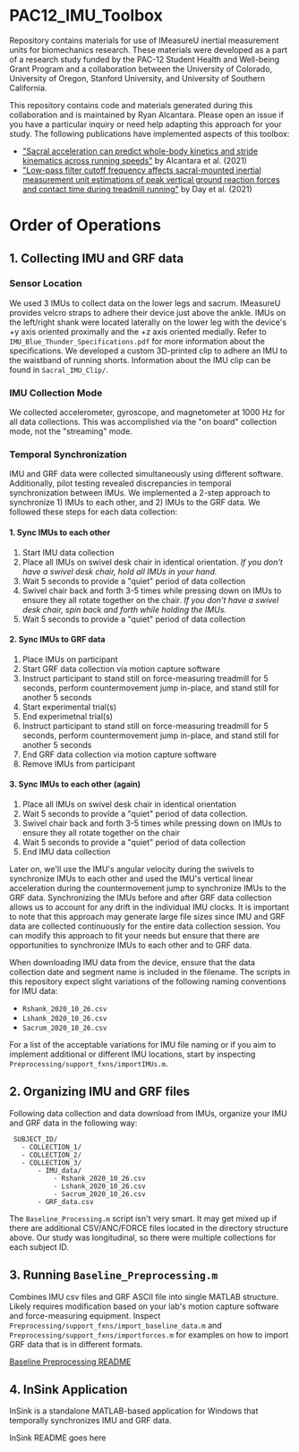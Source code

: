 # PAC12_IMU_Toolbox
Repository contains materials for use of IMeasureU inertial measurement units for biomechanics research. 
These materials were developed as a part of a research study funded by the PAC-12 Student Health and Well-being Grant 
Program and a collaboration between the University of Colorado, University of Oregon, Stanford University, and University
of Southern California. 

This repository contains code and materials generated during this collaboration and is maintained by Ryan Alcantara. 
Please open an issue if you have a particular inquiry or need help adapting this approach for your study. The following
publications have implemented aspects of this toolbox:

- ["Sacral acceleration can predict whole-body kinetics and stride kinematics across running speeds"](https://peerj.com/articles/11199/)
 by Alcantara et al. (2021)
- ["Low-pass filter cutoff frequency affects sacral-mounted inertial measurement unit estimations of peak vertical ground
reaction forces and contact time during treadmill running"](https://doi.org/10.1016/j.jbiomech.2021.110323) by Day et al. (2021)

# Order of Operations

## 1. Collecting IMU and GRF data
### Sensor Location
We used 3 IMUs to collect data on the lower legs and sacrum. IMeasureU provides velcro straps to adhere their device just
above the ankle. IMUs on the left/right shank were located laterally on the lower leg with the device's +y axis oriented
proximally and the +z axis oriented medially. Refer to `IMU_Blue_Thunder_Specifications.pdf` for more information about
the specifications. We developed a custom 3D-printed clip to adhere an IMU to the waistband of running shorts. 
Information about the IMU clip can be found in `Sacral_IMU_Clip/`. 

### IMU Collection Mode
We collected accelerometer, gyroscope, and magnetometer at 1000 Hz for all data collections. This was accomplished via
the "on board" collection mode, not the "streaming" mode.

### Temporal Synchronization
IMU and GRF data were collected simultaneously using different software. Additionally, pilot testing revealed discrepancies
in temporal synchronization between IMUs. We implemented a 2-step approach to synchronize 1) IMUs to each other, and 2) 
IMUs to the GRF data. We followed these steps for each data collection:

#### 1. Sync IMUs to each other
1. Start IMU data collection
1. Place all IMUs on swivel desk chair in identical orientation. *If you don't have a swivel desk chair, hold all IMUs in
your hand.*
1. Wait 5 seconds to provide a "quiet" period of data collection
1. Swivel chair back and forth 3-5 times while pressing down on IMUs to ensure they all rotate together on the chair. *If
you don't have a swivel desk chair, spin back and forth while holding the IMUs.* 
1. Wait 5 seconds to provide a "quiet" period of data collection

#### 2. Sync IMUs to GRF data
1. Place IMUs on participant
1. Start GRF data collection via motion capture software
1. Instruct participant to stand still on force-measuring treadmill for 5 seconds, perform countermovement jump in-place, 
and stand still for another 5 seconds
1. Start experimental trial(s)
1. End experimetnal trial(s)
1. Instruct participant to stand still on force-measuring treadmill for 5 seconds, perform countermovement jump in-place, 
and stand still for another 5 seconds
1. End GRF data collection via motion capture software
1. Remove IMUs from participant

#### 3. Sync IMUs to each other (again)
1. Place all IMUs on swivel desk chair in identical orientation
1. Wait 5 seconds to provide a "quiet" period of data collection.
1. Swivel chair back and forth 3-5 times while pressing down on IMUs to ensure they all rotate together on the chair
1. Wait 5 seconds to provide a "quiet" period of data collection
1. End IMU data collection

Later on, we'll use the IMU's angular velocity during the swivels to synchronize IMUs to each other and used the IMU's
vertical linear acceleration during the countermovement jump to synchronize IMUs to the GRF data. Synchronizing the IMUs
before and after GRF data collection allows us to account for any drift in the individual IMU clocks. It is important 
to note that this approach may generate large file sizes since IMU and GRF data are collected continuously for the entire
data collection session. You can modify this approach to fit your needs but ensure that there are opportunities to
synchronize IMUs to each other and to GRF data.

When downloading IMU data from the device, ensure that the data collection date and segment name is included in the 
filename. The scripts in this repository expect slight variations of the following naming conventions for IMU data:

- `Rshank_2020_10_26.csv`
- `Lshank_2020_10_26.csv`
- `Sacrum_2020_10_26.csv`

For a list of the acceptable variations for IMU file naming or if you aim to implement additional or different 
IMU locations, start by inspecting `Preprocessing/support_fxns/importIMUs.m`.

## 2. Organizing IMU and GRF files
Following data collection and data download from IMUs, organize your IMU and GRF data in the following way:
```
 SUBJECT_ID/
   - COLLECTION_1/
   - COLLECTION_2/
   - COLLECTION_3/
       - IMU_data/
           - Rshank_2020_10_26.csv
           - Lshank_2020_10_26.csv
           - Sacrum_2020_10_26.csv
       - GRF_data.csv
```
The `Baseline_Processing.m` script isn't very smart. It may get mixed up if there are additional CSV/ANC/FORCE files 
located in the directory structure above. Our study was longitudinal, so there were multiple collections for each 
subject ID. 

## 3. Running `Baseline_Preprocessing.m`
Combines IMU csv files and GRF ASCII file into single MATLAB structure. Likely requires modification based on your
lab's motion capture software and force-measuring equipment. Inspect `Preprocessing/support_fxns/import_baseline_data.m`
and `Preprocessing/support_fxns/importforces.m` for examples on how to import GRF data that is in different formats. 

[Baseline Preprocessing README]('/Preprocessing/README.md')

## 4. InSink Application
InSink is a standalone MATLAB-based application for Windows that temporally synchronizes IMU and GRF data. 

InSink README goes here
